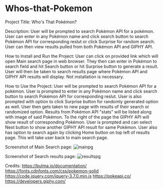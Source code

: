 # Whos-that-Pokemon
Project Title: Who's That Pokémon?

Description: User will be prompted to search Pokémon API for a pokémon. User can enter in any Pokémon name and click search button to search Pokémon API for corresponding reslut or click Surprise for random search. User can then view results pulled from both Pokémon API and GIPHY API. 

How to Install and Run the Project: User can click on provided link which will open Main search page in web browser. They then can enter in Pokémon to search field and hit Search button or hit Surprise button to generate a result. User will then be taken to search results page where Pokémon API and GIPHY API results will display. Not installation is necessary. 

How to Use the Project: User will be prompted to search Pokémon API for a pokémon. User is prompted to enter in any Pokémon name and click search button to search Pokémon API for corresponding reslut. User is also prompted with option to click Surprise button for randomly generated option as well. User then gets taken to new page with results of their search or randomized option. Results from Pokémon API "stats" will be listed along with image of said Pokémon. To the right of the page the GIPHY API will show result of corresponding Pokémon. User is prompted and can select Next button to show another GIPHY API result for same Pokémon. User also has option to search again by clicking Home button on top left of results page. This will take user back to main search page. 

Screenshot of Main Search page:
![mainpg](https://github.com/alexanderolivares13/Whos-that-Pokemon/assets/85318206/e8aa65af-a839-406e-a82b-91f62c917718)


Screenshot of Search results page:
![resultspg](https://github.com/alexanderolivares13/Whos-that-Pokemon/assets/85318206/1ef95304-efca-41ad-a17b-fe982b33d1fd)


Credits: https://bulma.io/documentation/
https://fonts.cdnfonts.com/css/pokemon-solid
https://code.jquery.com/jquery-3.7.0.min.js
https://pokeapi.co/
https://developers.giphy.com/
